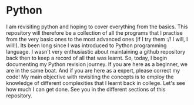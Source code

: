# Python
I am revisiting python and hoping to cover everything from the basics. This repository will therefore be a collection of all the programs that I practise from the very basic ones to the most advanced ones (if I try them :/! I will, I will!). Its been long since I was introduced to Python programming language. I wasn't very enthusiastic about maintaining a github repository back then to keep a record of all that was learnt. So, today, I begin documenting my Python revision journey. 
If you are here as a beginner, we are in the same boat. And if you are here as a expert, please correct my code! 
My main objective with revisiting the concepts is to employ the knowledge of different complexities that I learnt back in college. Let's see how much I can get done. See you in the different sections of this repository. 
